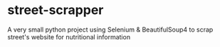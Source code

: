 # street-scrapper
A very small python project using Selenium &amp; BeautifulSoup4 to scrap street's website for nutritional information
